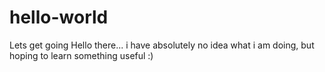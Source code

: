 # hello-world
Lets get going 
Hello there... i have absolutely no idea what i am doing, but hoping to learn something useful :)
